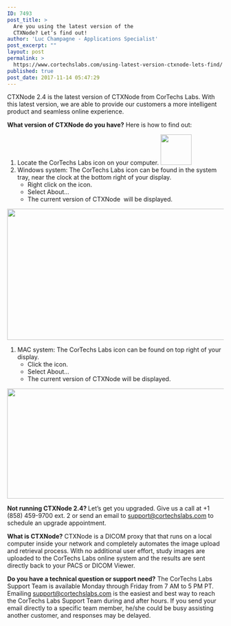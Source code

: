 ```yaml
---
ID: 7493
post_title: >
  Are you using the latest version of the
  CTXNode? Let’s find out!
author: 'Luc Champagne - Applications Specialist'
post_excerpt: ""
layout: post
permalink: >
  https://www.cortechslabs.com/using-latest-version-ctxnode-lets-find/
published: true
post_date: 2017-11-14 05:47:29
---
```

CTXNode 2.4 is the latest version of CTXNode from CorTechs Labs. With this latest version, we are able to provide our customers a more intelligent product and seamless online experience.

<strong>What version of CTXNode do you have?</strong> Here is how to find out:
<ol>
 	<li>Locate the CorTechs Labs icon on your computer. <a href="https://www.cortechslabs.com/wp-content/uploads/2015/06/Cortechs-logo_just-mark_3-26-14.png"><img class="wp-image-3526 aligncenter" src="https://www.cortechslabs.com/wp-content/uploads/2015/06/Cortechs-logo_just-mark_3-26-14.png" alt="" width="72" height="71" /></a></li>
 	<li>Windows system: The CorTechs Labs icon can be found in the system tray, near the clock at the bottom right of your display.
<ul>
 	<li>Right click on the icon.</li>
 	<li>Select About...</li>
 	<li>The current version of CTXNode  will be displayed.</li>
</ul>
</li>
</ol>
<a href="https://www.cortechslabs.com/wp-content/uploads/2017/11/win-ctxnode.png"><img class="size-full wp-image-7495 aligncenter" src="https://www.cortechslabs.com/wp-content/uploads/2017/11/win-ctxnode.png" alt="" width="703" height="305" /></a>
<ol>
 	<li>MAC system: The CorTechs Labs icon can be found on top right of your display.
<ul>
 	<li>Click the icon.</li>
 	<li>Select About...</li>
 	<li>The current version of CTXNode will be displayed.</li>
</ul>
</li>
</ol>
<a href="https://www.cortechslabs.com/wp-content/uploads/2017/11/mac-CTXnode.png"><img class="wp-image-7494 aligncenter" src="https://www.cortechslabs.com/wp-content/uploads/2017/11/mac-CTXnode.png" alt="" width="671" height="256" /></a>

<strong>Not running CTXNode 2.4?
</strong>Let’s get you upgraded. Give us a call at +1 (858) 459-9700 ext. 2 or send an email to <a href="mailto:support@cortechslabs.com">support@cortechslabs.com</a> to schedule an upgrade appointment.

<strong>What is CTXNode?</strong>
CTXNode is a DICOM proxy that that runs on a local computer inside your network and completely automates the image upload and retrieval process. With no additional user effort, study images are uploaded to the CorTechs Labs online system and the results are sent directly back to your PACS or DICOM Viewer.

<strong>Do you have a technical question or support need?</strong>
The CorTechs Labs Support Team is available Monday through Friday from 7 AM to 5 PM PT. Emailing <a href="mailto:support@cortechslabs.com">support@cortechslabs.com</a> is the easiest and best way to reach the CorTechs Labs Support Team during and after hours. If you send your email directly to a specific team member, he/she could be busy assisting another customer, and responses may be delayed.